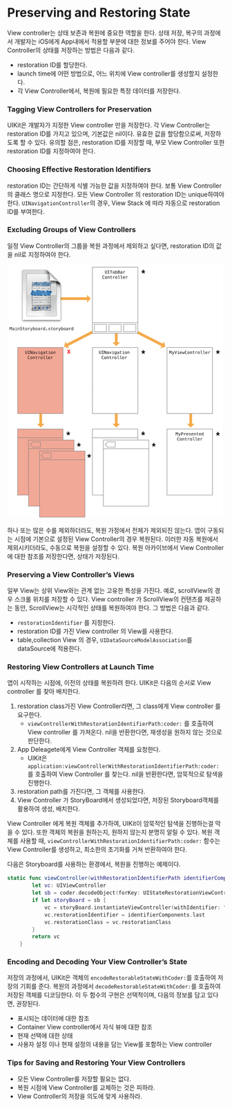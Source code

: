 # Preserving and Restoring State

View controller는 상태 보존과 복원에 중요한 역할을 한다. 상태 저장, 복구의 과정에서 개발자는 iOS에게 App내에서 적용할 부분에 대한 정보를 주어야 한다. View Controller의 상태를 저장하는 방법은 다음과 같다.

- restoration ID를 할당한다.
- launch time에 어떤 방법으로, 어느 위치에 View controller를 생성할지 설정한다.
- 각 View Controller에서, 복원에 필요한 특정 데이터를 저장한다.



### Tagging View Controllers for Preservation

UIKit은 개발자가 지정한 View controller 만을 저장한다. 각 View Controller는 restoration ID를 가지고 있으며, 기본값은 nil이다. 유효한 값을 할당함으로써, 저장하도록 할 수 있다. 유의할 점은, restoration ID를 저장할 때, 부모 View Controller 또한 restoration ID를 지정하여야 한다. 



### Choosing Effective Restoration Identifiers

restoration ID는 간단하게 식별 가능한 값을 지정하여야 한다. 보통 View Controller 의 클래스 명으로 지정한다. 모든 View Controller 의 restoration ID는 unique하여야 한다. `UINavigationController`의 경우, View Stack 에 따라 자동으로 restoration ID를 부여한다. 



### Excluding Groups of View Controllers

일정 View Controller의 그룹을 복원 과정에서 제외하고 싶다면, restoration ID의 값을 nil로 지정하여야 한다. 

![스크린샷 2018-01-19 오전 9.49.23](../resource/2-4.png)



하나 또는 많은 수를 제외하더라도, 복원 가정에서 전체가 제외되진 않는다. 앱이 구동되는 시점에 기본으로 설정된 View Controller의 경우 복원된다. 이러한 자동 복원에서 제외시키더라도, 수동으로 복원을 설정할 수 있다. 복원 아카이브에서 View Controller에 대한 참조를 저장한다면, 상태가 저장된다. 



### Preserving a View Controller’s Views

 일부 View는 상위 View와는 관계 없는 고유한 특성을 가진다. 예로, scrollView의 경우 스크롤 위치를 저장할 수 있다. View controller 가 ScrollView의 컨텐츠를 제공하는 동안, ScrollView는 시각적인 상태를 복원하여야 한다. 그 방법은 다음과 같다.

-  `restorationIdentifier` 를 지정한다.
-  restoration ID를 가진 View controller 의 View를 사용한다.
-  table,collection View  의 경우, `UIDataSourceModelAssociation`를 dataSource에 적용한다.



### Restoring View Controllers at Launch Time

앱이 시작하는 시점에, 이전의 상태를 복원하려 한다. UIKit은 다음의 순서로 View controller 를 찾아 배치한다.

1. restoration class가진 View Controller라면, 그 class에게 View controller 를 요구한다.
   - `viewControllerWithRestorationIdentifierPath:coder:`  를 호출하여 View controller 를 가져온다. nil을 반환한다면, 재생성을 원하지 않는 것으로 판단한다.
2. App Deleagete에게 View Controller 객체를 요청한다.
   - UIKit은 `application:viewControllerWithRestorationIdentifierPath:coder:` 를 호출하여 View Controller 를 찾는다. nil을 반환한다면, 암묵적으로 탐색을 진행한다.
3. restoration path를 가진다면, 그 객체를 사용한다. 
4. View Controller 가 StoryBoard에서 생성되었다면,  저장된 Storyboard객체를 활용하여 생성, 배치한다. 



View Controller 에게 복원 객체를 추가하여, UIKit이 암묵적인 탐색을 진행하는걸 막을 수 있다.  또한 객체의 복원을 원하는지, 원하지 않는지 분명히 알릴 수 있다. 복원 객체를 사용할 때,   `viewControllerWithRestorationIdentifierPath:coder:`  함수는 View Controller를 생성하고, 최소한의 초기화를 거쳐 반환하여야 한다. 

다음은 Storyboard를 사용하는 환경에서, 복원을 진행하는 예제이다. 

```swift
static func viewController(withRestorationIdentifierPath identifierComponents: [Any], coder: NSCoder) -> UIViewController? {
        let vc: UIViewController
        let sb = coder.decodeObject(forKey: UIStateRestorationViewControllerStoryboardKey) as? UIStoryboard
        if let storyBoard = sb {
            vc = storyBoard.instantiateViewController(withIdentifier: "vc") as! UIViewController
            vc.restorationIdentifier = identifierComponents.last
            vc.restorationClass = vc.restorationClass
        }
        return vc
    }
```



### Encoding and Decoding Your View Controller’s State

저장의 과정에서, UIKit은 객체의 `encodeRestorableStateWithCoder:`를 호출하여 저장의 기회를 준다. 복원의 과정에서 `decodeRestorableStateWithCoder:`를 호출하여 저장된 객체를 디코딩한다. 이 두 함수의 구현은 선택적이며, 다음의 정보를 담고 있다면, 권장된다. 

- 표시되는 데이터에 대한 참조
- Container View controller에서  자식 뷰에 대한 참조
- 현재 선택에 대한 상태
- 사용자 설정 이나 현재 설정의 내용을 담는 View를 포함하는  View controller



### Tips for Saving and Restoring Your View Controllers

- 모든 View Controller를 저장할 필요는 없다.
- 복원 시점에 View Controller를 교체하는 것은 피하라.
- View Controller의 저장을 의도에 맞게 사용하라.



